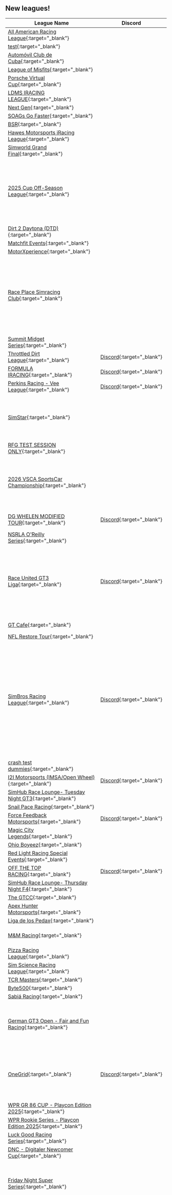 ## New leagues!

| League Name | Discord | About |
|---------------------------------------------------------------------------------------------------------------------------------------|--------------------------------------------------------------|--------------------------------------------------------------------------------------------------------------------------------------------------------------------------------------------------------------------------------------------------------------------------------------------------------------------------------------------------------------------------------------------------------------------------------------------------------------------------------------------------------------------------------------------------------------------------------------------------------------------------------------------------------------------------------------------------------------------------------------------------------------------------------------------------------------------------------------------------------------------------------------------------|
|[All American Racing League](https://members.iracing.com/membersite/member/LeagueView.do?league=13315){:target="_blank"} | | |
|[test](https://members.iracing.com/membersite/member/LeagueView.do?league=13314){:target="_blank"} | | |
|[Automóvil Club de Cuba](https://members.iracing.com/membersite/member/LeagueView.do?league=13318){:target="_blank"} | | |
|[League of Misfits](https://members.iracing.com/membersite/member/LeagueView.do?league=13317){:target="_blank"} | |Private League |
|[Porsche Virtual Cup](https://members.iracing.com/membersite/member/LeagueView.do?league=13316){:target="_blank"} | |ligue porsche cup |
|[LDMS IRACING LEAGUE](https://members.iracing.com/membersite/member/LeagueView.do?league=13321){:target="_blank"} | |Iracing league for drivers/fans/crew of LDMS to hold us over for the off season |
|[Next Gen](https://members.iracing.com/membersite/member/LeagueView.do?league=13320){:target="_blank"} | |casey is slow |
|[SOAGs Go Faster](https://members.iracing.com/membersite/member/LeagueView.do?league=13319){:target="_blank"} | | |
|[BSR](https://members.iracing.com/membersite/member/LeagueView.do?league=13323){:target="_blank"} | |BSR Team League |
|[Hawes Motorsports iRacing League](https://members.iracing.com/membersite/member/LeagueView.do?league=13324){:target="_blank"} | | |
|[Simworld Grand Final](https://members.iracing.com/membersite/member/LeagueView.do?league=13322){:target="_blank"} | | |
|[2025 Cup Off\-Season League](https://members.iracing.com/membersite/member/LeagueView.do?league=13327){:target="_blank"} | |Hey all, this will be an off season league that will begin the Sunday after Phoenix\. Creating it now to try and get some members together\. Please race clean and respectful of others, as I am creating this mostly to get away from the caution filled public lobbies\. Would like to assign people numbers, and track points as they do in real life for the time being\. Please join, invite a friend, etc\. I will create a discord once we have some more members, thanks\! |
|[Dirt 2 Daytona \(DTD\)](https://members.iracing.com/membersite/member/LeagueView.do?league=13331){:target="_blank"} | | |
|[Matchfit Events](https://members.iracing.com/membersite/member/LeagueView.do?league=13325){:target="_blank"} | |Winton 3000 |
|[MotorXperience](https://members.iracing.com/membersite/member/LeagueView.do?league=13328){:target="_blank"} | | |
|[Race Place Simracing Club](https://members.iracing.com/membersite/member/LeagueView.do?league=13330){:target="_blank"} | |Race Place Simracing Club — лига симрейсингового клуба из Алматы, Казахстан\. Клуб работает с 2018 года и активно развивает автоспорт и виртуальные гонки\. Мы регулярно проводим чемпионаты, турниры и специальные события в различных дисциплинах\.   У нас есть сообщество в Telegram и Discord, где участники общаются, делятся опытом и следят за новостями\. Подробная информация доступна на нашем сайте: raceplace\.kz |
|[Summit Midget Series](https://members.iracing.com/membersite/member/LeagueView.do?league=13326){:target="_blank"} | | |
|[Throttled Dirt League](https://members.iracing.com/membersite/member/LeagueView.do?league=13329){:target="_blank"} |[Discord](https://discord.gg/FvbQ3W6zaj){:target="_blank"} |Dirt Oval Money League |
|[FORMULA IRACING](https://members.iracing.com/membersite/member/LeagueView.do?league=13334){:target="_blank"} |[Discord](https://discord.gg/vTVgru7d){:target="_blank"} |Open wheel racing matching the F1 Calendar for new and casual racers |
|[Perkins Racing \- Vee League](https://members.iracing.com/membersite/member/LeagueView.do?league=13332){:target="_blank"} |[Discord](https://discord.gg/vVje9VTE){:target="_blank"} |Formula Vee |
|[SimStar](https://members.iracing.com/membersite/member/LeagueView.do?league=13333){:target="_blank"} | |SimStar is an independent sim racing organization on iRacing, offering competitive races with live stewarding, instant USD prizes, and a fair iRating division system\. Our focus is clean, transparent, and exciting racing for all drivers\. Join us and experience racing where every position counts\! |
|[RFG TEST SESSION ONLY](https://members.iracing.com/membersite/member/LeagueView.do?league=13335){:target="_blank"} | |546456 |
|[2026 VSCA SportsCar Championship](https://members.iracing.com/membersite/member/LeagueView.do?league=13339){:target="_blank"} | |For approved VSCA members with a valid 2026 SportsCar Championship Competitor License only\!\! To apply for a VSCA membership go to: https://www\.vscaracing\.com/register To obtain a competitor license go to: https://www\.vscaracing\.com/paddock/series\-license\.php?series\=1&season\=2026 |
|[DG WHELEN MODIFIED TOUR](https://members.iracing.com/membersite/member/LeagueView.do?league=13338){:target="_blank"} |[Discord](https://discord.gg/22aY4rCU){:target="_blank"} |The home of whelen modifieds, join now and you'll be winning money, you'll be on broadcasts, tiktok, and more\!\! |
|[NSRLA O'Reilly Series](https://members.iracing.com/membersite/member/LeagueView.do?league=13337){:target="_blank"} | |The official iRacing league account of the NSRLA O'Reilly Series\. |
|[Race United GT3 Liga](https://members.iracing.com/membersite/member/LeagueView.do?league=13336){:target="_blank"} |[Discord](https://discord.gg/Jnv33zYPys){:target="_blank"} |Die Race United GT3 Liga 2025 vereint ambitionierte SimRacer aus verschiedenen Communities in einer fairen, spannenden und professionell organisierten Meisterschaft\. Gefahren wird mit GT3\-Fahrzeugen auf abwechslungsreichen Strecken in Europa\. Fairness, Disziplin und Rennspaß stehen im Mittelpunkt\. Die Rennen werden live von SierraDelta Racing übertragen\. Alle Informationen, Regeln und Briefings gibt es im Race United Discord\. |
|[GT Cafe](https://members.iracing.com/membersite/member/LeagueView.do?league=13341){:target="_blank"} | |League for a member of the community \- https://t\.me/GT\_Cafe |
|[NFL Restore Tour](https://members.iracing.com/membersite/member/LeagueView.do?league=13342){:target="_blank"} | |Series points race |
|[SimBros Racing League](https://members.iracing.com/membersite/member/LeagueView.do?league=13340){:target="_blank"} |[Discord](https://discord.gg/simbros){:target="_blank"} |\*\*\*PRIZED\*\* Community races focused on improving as a group, building confidence to improve performance in official ranked races\. We want to help those feeling stuck in a hamster wheel of chasing iRating and SR\. Our league will revolve around rookie official schedule but longer race lengths so you can carry the confidence gained over to an official race\. This will be our first season and will focus on base content to allow for maximum participation\. The race will be multi class with MX\-5, GR86, BMW M2, and Optima\. We are considering adding F1600 to the roster but would love your input in the discord\. With your feedback we can change/add more sessions\! Happy racing, let us learn and improve together\!\! Please join the discord to be part of this new chapter in SimBros\! |
|[crash test dummies](https://members.iracing.com/membersite/member/LeagueView.do?league=13346){:target="_blank"} | |just fun people having fun racing |
|[I2I Motorsports \(IMSA/Open Wheel\)](https://members.iracing.com/membersite/member/LeagueView.do?league=13343){:target="_blank"} |[Discord](https://discord.gg/i2imotorsports){:target="_blank"} |This League is for the Non NASCAR side of I2I Motorsports |
|[SimHub Race Lounge\- Tuesday Night GT3](https://members.iracing.com/membersite/member/LeagueView.do?league=13345){:target="_blank"} | |Tuesday Night GT3 Members League |
|[Snail Pace Racing](https://members.iracing.com/membersite/member/LeagueView.do?league=13344){:target="_blank"} | |Test Liga |
|[Force Feedback Motorsports](https://members.iracing.com/membersite/member/LeagueView.do?league=13350){:target="_blank"} |[Discord](https://discord.gg/cD2rEfg3Wt){:target="_blank"} | |
|[Magic City Legends](https://members.iracing.com/membersite/member/LeagueView.do?league=13347){:target="_blank"} | | |
|[Ohio Boyeez](https://members.iracing.com/membersite/member/LeagueView.do?league=13348){:target="_blank"} | |Oval Racing both Dirt and Asphalt\. |
|[Red Light Racing Special Events](https://members.iracing.com/membersite/member/LeagueView.do?league=13349){:target="_blank"} | |Thanksgiving Thunder |
|[OFF THE TOP RACING](https://members.iracing.com/membersite/member/LeagueView.do?league=13353){:target="_blank"} |[Discord](https://discord.gg/2Gn8f9Xj){:target="_blank"} | |
|[SimHub Race Lounge\- Thursday Night F4](https://members.iracing.com/membersite/member/LeagueView.do?league=13351){:target="_blank"} | | |
|[The GTCC](https://members.iracing.com/membersite/member/LeagueView.do?league=13352){:target="_blank"} | |Good Times Cup Challenge |
|[Apex Hunter Motorsports](https://members.iracing.com/membersite/member/LeagueView.do?league=13356){:target="_blank"} | |Monday night W12 Fixed Series & more to come\! |
|[Liga de los Pedax](https://members.iracing.com/membersite/member/LeagueView.do?league=13361){:target="_blank"} | | |
|[M&M Racing](https://members.iracing.com/membersite/member/LeagueView.do?league=13360){:target="_blank"} | |Mainly a ministock league although we may venture out from time to time\.  Find us on discord at M&M racing |
|[Pizza Racing League](https://members.iracing.com/membersite/member/LeagueView.do?league=13358){:target="_blank"} | | |
|[Sim Science Racing League](https://members.iracing.com/membersite/member/LeagueView.do?league=13357){:target="_blank"} | | |
|[TCR Masters](https://members.iracing.com/membersite/member/LeagueView.do?league=13354){:target="_blank"} | |A league for TCR racing enthusiasts |
|[Byte500](https://members.iracing.com/membersite/member/LeagueView.do?league=13355){:target="_blank"} | | |
|[Sabiá Racing](https://members.iracing.com/membersite/member/LeagueView.do?league=13359){:target="_blank"} | | |
|[German GT3 Open \- Fair and Fun Racing](https://members.iracing.com/membersite/member/LeagueView.do?league=13362){:target="_blank"} | |Diese Liga ist für alle Simracer, die Spaß an fairem und sauberem Racing haben\.  Geritten wird auf den GT3 Boliden\.   Der Ansatz sollte nicht unbedingt sein, jedes Mal einen neuen Rundenrekord aufzustellen, sondern gemeinsam Spaß zu haben und besser zu werden :\-\) |
|[OneGrid](https://members.iracing.com/membersite/member/LeagueView.do?league=13366){:target="_blank"} |[Discord](https://discord.gg/JEDDYwedQQ){:target="_blank"} |OneGrid is the Community Hub for like\-minded leagues to facilitate a positive & inclusive culture on and off the track\. Here you will find schedules & events for multiple pavement & dirt oval series\. This hub will also be the organizing body for joint\-series Specialty, Charity, Fun, & Test Race Events\! "200\+ Drivers, 5 Series, 1 Grid\." |
|[WPR GR 86 CUP \- Playcon Edition 2025](https://members.iracing.com/membersite/member/LeagueView.do?league=13364){:target="_blank"} | |WPR GR 86 CUP \- Playcon Edition 2025 |
|[WPR Rookie Series \- Playcon Edition 2025](https://members.iracing.com/membersite/member/LeagueView.do?league=13363){:target="_blank"} | |Playcon Edition 2025 |
|[Luck Good Racing Series](https://members.iracing.com/membersite/member/LeagueView.do?league=13365){:target="_blank"} | |Leave Your EGO in The Kitchen |
|[DNC \- Digitaler Newcomer Cup](https://members.iracing.com/membersite/member/LeagueView.do?league=13369){:target="_blank"} | |Newcomer Markencup 911 GT3 Cup |
|[Friday Night Super Series](https://members.iracing.com/membersite/member/LeagueView.do?league=13370){:target="_blank"} | |Friday Night Super Series \(FNSS\) is a group of drivers who what a fun, fair, and competitive atmosphere, without all the drama\. BS or pressure of a regular league\. FNSS was created for drivers to be able to race in a laid back no BS environment with no expectations other than be clean and have fun\. |
|[MVA x Drivers Lab Racing Program](https://members.iracing.com/membersite/member/LeagueView.do?league=13368){:target="_blank"} | |Minerva Academy is thrilled to announce an exclusive new partnership with Drivers Lab, bringing professional motorsport training into your extracurricular curriculum\. This unique MVA x Drivers Lab Racing Program allows students to experience the thrill of real competition within a safe, simulator\-based environment — guided by a professional racing coach\. The program blends performance, teamwork, and learning through racing, offering an engaging, skill\-building experience designed for aspiring drivers of all levels\.   Program Overview   Across six exciting rounds, students will take part in competitive online racing events on iconic international circuits\. Each round features structured qualifying and race sessions, ensuring both consistency and variety while allowing every participant to develop their racecraft, strategy, and focus under pressure\. |
|[STK\-Racing Weihnachtsturnier](https://members.iracing.com/membersite/member/LeagueView.do?league=13367){:target="_blank"} | | |

